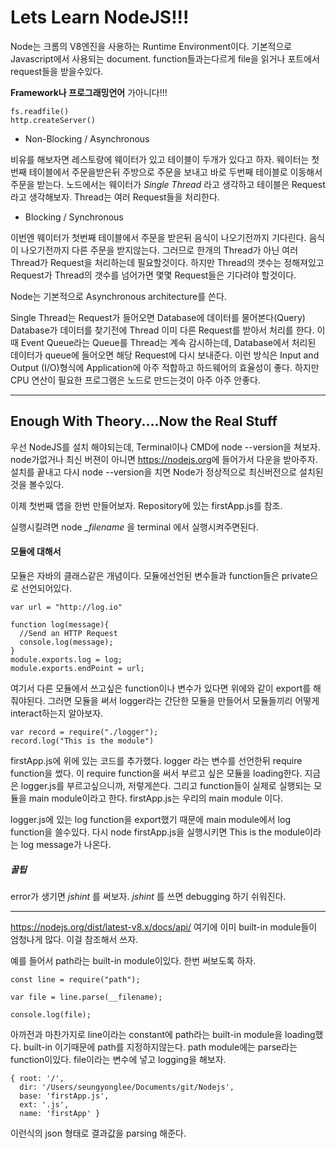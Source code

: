 # Lets Learn NodeJS!!!

Node는 크롬의 V8엔진을 사용하는 Runtime Environment이다.
기본적으로 Javascript에서 사용되는 document. function들과는다르게 file을 읽거나 포트에서 request들을 받을수있다.

**Framework나 프로그래밍언어** 가아니다!!!

```
fs.readfile()
http.createServer()
```
* Non-Blocking / Asynchronous

비유를 해보자면 레스토랑에 웨이터가 있고 테이블이 두개가 있다고 하자.
웨이터는 첫번째 테이블에서 주문을받은뒤 주방으로 주문을 보내고 바로 두번째 테이블로 이동해서 주문을 받는다.
노드에서는 웨이터가 *Single Thread* 라고 생각하고 테이블은 Request라고 생각해보자.
Thread는 여러 Request들을 처리한다.

* Blocking / Synchronous

이번엔 웨이터가 첫번째 테이블에서 주문을 받은뒤 음식이 나오기전까지 기다린다. 음식이 나오기전까지 다른 주문을 받지않는다.
그러므로 한개의 Thread가 아닌 여러 Thread가 Request을 처리하는데 필요할것이다. 하지만 Thread의 갯수는 정해져있고 Request가
Thread의 갯수를 넘어가면 몇몇 Request들은 기다려야 할것이다.

Node는 기본적으로 Asynchronous architecture를 쓴다.

Single Thread는 Request가 들어오면 Database에 데이터를 물어본다(Query) Database가 데이터를 찾기전에 Thread 이미 다른 Request를
받아서 처리를 한다. 이때 Event Queue라는 Queue를 Thread는 계속 감시하는데, Database에서 처리된 데이터가 queue에 들어오면 해당 Request에
다시 보내준다. 이런 방식은 Input and Output (I/O)형식에 Application에 아주 적합하고 하드웨어의 효율성이 좋다. 하지만 CPU 연산이 필요한 프로그램은
노드로 만드는것이 아주 아주 안좋다.
<hr/>

## Enough With Theory....Now the Real Stuff

우선 NodeJS를 설치 해야되는데, Terminal이나 CMD에 node --version을 쳐보자. node가없거나 최신 버젼이 아니면 <https://nodejs.org>에 들어가서
다운을 받아주자. 설치를 끝내고 다시 node --version을 치면 Node가 정상적으로 최신버전으로 설치된것을 볼수있다.

이제 첫번째 앱을 한번 만들어보자. Repository에 있는 firstApp.js를 참조.

실행시킬려면 node _\_filename_ 을 terminal 에서 실행시켜주면된다.

#### 모듈에 대해서

모듈은 자바의 클래스같은 개념이다. 모듈에선언된 변수들과 function들은 private으로 선언되어있다.

```
var url = "http://log.io"

function log(message){
  //Send an HTTP Request
  console.log(message);
}
module.exports.log = log;
module.exports.endPoint = url;
```
여기서 다른 모듈에서 쓰고싶은 function이나 변수가 있다면 위에와 같이 export를 해줘야된다.
그러면 모듈을 써서 logger라는 간단한 모듈을 만들어서 모듈들끼리 어떻게 interact하는지 알아보자.

```
var record = require("./logger");
record.log("This is the module")
```
firstApp.js에 위에 있는 코드를 추가했다.
logger 라는 변수를 선언한뒤 require function을 썼다. 이 require function을 써서 부르고 싶은 모듈을 loading한다. 지금은 logger.js를 부르고싶으니까, 저렇게쓴다. 그리고 function들이 실제로 실행되는 모듈을 main module이라고 한다. firstApp.js는 우리의 main module 이다.

logger.js에 있는 log function을 export했기 때문에 main module에서 log function을 쓸수있다.
다시 node firstApp.js을 실행시키면 This is the module이라는 log message가 나온다.

##### **꿀팁**

error가 생기면 *jshint* 를 써보자. *jshint* 를 쓰면 debugging 하기 쉬워진다.

<hr/>

<https://nodejs.org/dist/latest-v8.x/docs/api/> 여기에 이미 built-in module들이 엄청나게 많다. 이걸 참조해서 쓰자.

예를 들어서 path라는 built-in module이있다. 한번 써보도록 하자.

```
const line = require("path");

var file = line.parse(__filename);

console.log(file);
```
아까전과 마찬가지로 line이라는 constant에 path라는 built-in module을 loading했다. built-in 이기때문에 path를 지정하지않는다. path module에는 parse라는 function이있다. file이라는 변수에 넣고 logging을 해보자.

```
{ root: '/',
  dir: '/Users/seungyonglee/Documents/git/Nodejs',
  base: 'firstApp.js',
  ext: '.js',
  name: 'firstApp' }
```
이런식의 json 형태로 결과값을 parsing 해준다.  
